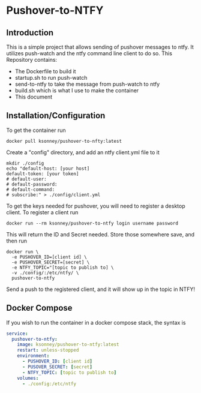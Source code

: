 # Pushover-to-NTFY

## Introduction

This is a simple project that allows sending of pushover messages to ntfy. It 
utilizes push-watch and the ntfy command line client to do so. This Repository
contains: 

 - The Dockerfile to build it
 - startup.sh to run push-watch
 - send-to-ntfy to take the message from push-watch to ntfy
 - build.sh which is what I use to make the container
 - This document

## Installation/Configuration

To get the container run

`docker pull ksonney/pushover-to-nfty:latest`

Create a "config" directory, and add an ntfy client.yml file to it

```
mkdir ./config
echo "default-host: [your host]
default-token: [your token]
# default-user:
# default-password:
# default-command:
# subscribe:" > ./config/client.yml
```

To get the keys needed for pushover, you will need to register a desktop client. To
register a client run

`docker run --rm ksonney/pushover-to-ntfy login username password`

This will return the ID and Secret needed. Store those somewhere save, and then run

```
docker run \
  -e PUSHOVER_ID=[client id] \
  -e PUSHOVER_SECRET=[secret] \
  -e NTFY_TOPIC="[topic to publish to] \
  -v ./config/:/etc/ntfy/ \
  pushover-to-ntfy
```

Send a push to the registered client, and it will show up in the topic in NTFY!

## Docker Compose

If you wish to run the container in a docker compose stack, the syntax is

```yaml
service:
  pushover-to-ntfy:
    image: ksonney/pushover-to-ntfy:latest
    restart: unless-stopped
    environment:
      - PUSHOVER_ID: [client id]
      - PUSOVER_SECRET: [secret]
      - NTFY_TOPIC: [topic to publish to]
    volumes:
      - ./config:/etc/ntfy
```


